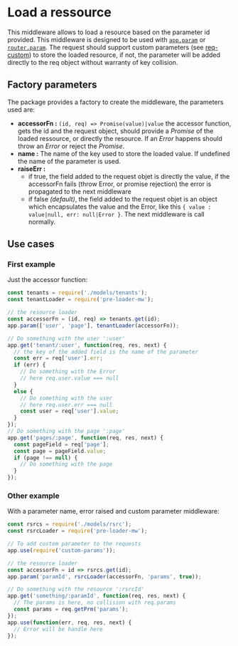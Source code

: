 # Load a ressource
This middleware allows to load a resource based on the parameter id provided. 
This middleware is designed to be used with 
[`app.param`](http://expressjs.com/en/4x/api.html#app.param) or 
[`router.param`](http://expressjs.com/en/4x/api.html#router.param).
The request should support custom parameters (see 
[req-custom](https://github.com/benco1967/req-custom)) to store the loaded 
resource, if not, the parameter will be added directly to the req object 
without warranty of key collision.

## Factory parameters
The package provides a factory to create the middleware, the parameters used are:

+ **accessorFn :** `(id, req) => Promise(value)|value` the accessor function,
gets the id and the request object, should provide a *Promise* of the loaded 
ressource, or directly the resource. If an *Error* happens should throw an *Error*
or reject the *Promise*.
+ **name :** The name of the key used to store the loaded value. If undefined 
the name of the parameter is used.
+ **raiseErr :**
  - if true, the field added to the request objet is directly the value, if the 
  accessorFn fails (throw Error, or promise rejection) the error is propagated 
  to the next middleware
  - if false *(default)*, the field added to the request objet is an object 
  which encapsulates the value and the Error, like this 
  `{ value : value|null, err: null|Error }`. The next middleware is call 
  normally.

## Use cases

### First example
Just the accessor function:
```javascript
const tenants = require('./models/tenants');
const tenantLoader = require('pre-loader-mw');

// the resource loader
const accessorFn = (id, req) => tenants.get(id);
app.param(['user', 'page'], tenantLoader(accessorFn));

// Do something with the user ':user'
app.get('tenant/:user', function(req, res, next) {
  // the key of the added field is the name of the parameter
  const err = req['user'].err;
  if (err) {
    // Do something with the Error
    // here req.user.value === null
  }
  else {
    // Do something with the user
    // here req.user.err === null
    const user = req['user'].value;
  }
});
// Do something with the page ':page'
app.get('pages/:page', function(req, res, next) {
  const pageField = req['page'];
  const page = pageField.value;
  if (page !== null) {
    // Do something with the page
  }
});
```

### Other example
With a parameter name, error raised and custom parameter middleware:
```javascript
const rsrcs = require('./models/rsrc');
const rsrcLoader = require('pre-loader-mw');

// To add custom parameter to the requests
app.use(require('custom-params'));

// the resource loader
const accessorFn = id => rsrcs.get(id);
app.param('paramId', rsrcLoader(accessorFn, 'params', true));

// Do something with the resource ':rsrcId'
app.get('something/:paramId', function(req, res, next) {
  // The params is here, no collision with req.params
  const params = req.getPrm('params');
});
app.use(function(err, req, res, next) {
  // Error will be handle here
});
```
